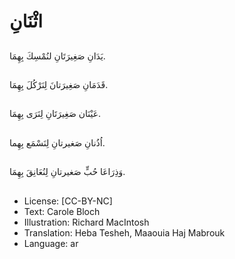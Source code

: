 # اثْنَانِ

##
يَدَانِ صَغِيرَتَانِ لنُمْسِكَ بِهِمَا.

##
قَدَمَانِ صَغِيرَتانَ لِنَرْكُلَ بِهِمَا.

##
عَيْنَان صَغِيرَتَانِ لِنَرَى بِهِمَا.

##
اُذُنانِ صَغيرتانِ لِنَسْمَع بِهِما.

##
وَذِرَاعَا حُبٍّ صَغيرتانِ لِنُعَانِقَ بِهِمَا.

##
* License: [CC-BY-NC]
* Text: Carole Bloch
* Illustration: Richard MacIntosh
* Translation: Heba Tesheh, Maaouia Haj Mabrouk
* Language: ar
